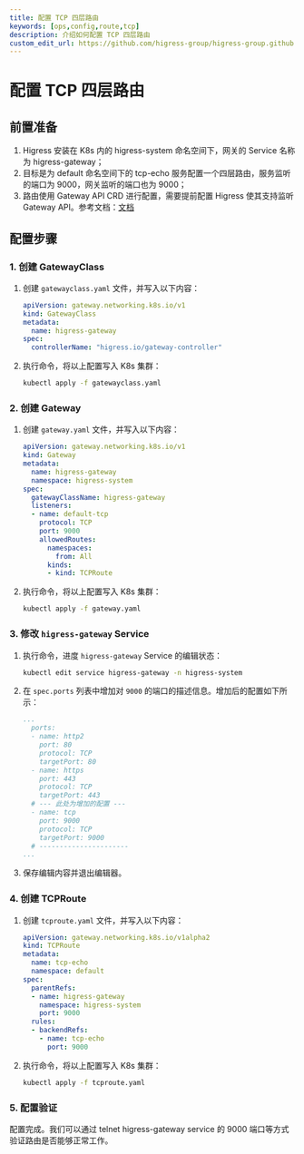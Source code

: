 ```yaml
---
title: 配置 TCP 四层路由
keywords: [ops,config,route,tcp]
description: 介绍如何配置 TCP 四层路由
custom_edit_url: https://github.com/higress-group/higress-group.github.io/blob/main/src/content/docs/latest/zh-cn/ops/how-tos/tcp-route.md
---
```


# 配置 TCP 四层路由

## 前置准备

1. Higress 安装在 K8s 内的 higress-system 命名空间下，网关的 Service 名称为 higress-gateway；
2. 目标是为 default 命名空间下的 tcp-echo 服务配置一个四层路由，服务监听的端口为 9000，网关监听的端口也为 9000；
3. 路由使用 Gateway API CRD 进行配置，需要提前配置 Higress 使其支持监听 Gateway API。参考文档：[文档](../../ops/deploy-by-helm.md#支持-gateway-api-crd可选)

## 配置步骤

### 1. 创建 GatewayClass

1. 创建 `gatewayclass.yaml` 文件，并写入以下内容：
    ```yaml
    apiVersion: gateway.networking.k8s.io/v1
    kind: GatewayClass
    metadata:
      name: higress-gateway
    spec:
      controllerName: "higress.io/gateway-controller"
    ```
2. 执行命令，将以上配置写入 K8s 集群：
    ```bash
    kubectl apply -f gatewayclass.yaml
    ```

### 2. 创建 Gateway

1. 创建 `gateway.yaml` 文件，并写入以下内容：
    ```yaml
    apiVersion: gateway.networking.k8s.io/v1
    kind: Gateway
    metadata:
      name: higress-gateway
      namespace: higress-system
    spec:
      gatewayClassName: higress-gateway
      listeners:
      - name: default-tcp
        protocol: TCP
        port: 9000
        allowedRoutes:
          namespaces:
            from: All
          kinds:
          - kind: TCPRoute
    ```
2. 执行命令，将以上配置写入 K8s 集群：
    ```bash
    kubectl apply -f gateway.yaml
    ```

### 3. 修改 `higress-gateway` Service

1. 执行命令，进度 `higress-gateway` Service 的编辑状态：
    ```bash
    kubectl edit service higress-gateway -n higress-system
    ```
2. 在 `spec.ports` 列表中增加对 `9000` 的端口的描述信息。增加后的配置如下所示：
    ```yaml
    ...
      ports:
      - name: http2
        port: 80
        protocol: TCP
        targetPort: 80
      - name: https
        port: 443
        protocol: TCP
        targetPort: 443
      # --- 此处为增加的配置 ---
      - name: tcp
        port: 9000
        protocol: TCP
        targetPort: 9000
      # ----------------------
    ...
    ```
3. 保存编辑内容并退出编辑器。

### 4. 创建 TCPRoute

1. 创建 `tcproute.yaml` 文件，并写入以下内容：
    ```yaml
    apiVersion: gateway.networking.k8s.io/v1alpha2
    kind: TCPRoute
    metadata:
      name: tcp-echo
      namespace: default
    spec:
      parentRefs:
      - name: higress-gateway
        namespace: higress-system
        port: 9000
      rules:
      - backendRefs:
        - name: tcp-echo
          port: 9000
    ```
2. 执行命令，将以上配置写入 K8s 集群：
    ```bash
    kubectl apply -f tcproute.yaml
    ```

### 5. 配置验证

配置完成。我们可以通过 telnet higress-gateway service 的 9000 端口等方式验证路由是否能够正常工作。